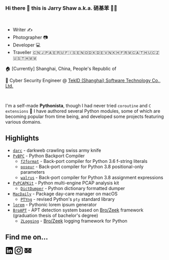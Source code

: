 ### Hi there 👋 this is Jarry Shaw a.k.a. 硝基苯 :rainbow_flag:

<!--
**JarryShaw/JarryShaw** is a ✨ _special_ ✨ repository because its `README.md` (this file) appears on your GitHub profile.

Here are some ideas to get you started:

- 🔭 I’m currently working on ...
- 🌱 I’m currently learning ...
- 👯 I’m looking to collaborate on ...
- 🤔 I’m looking for help with ...
- 💬 Ask me about ...
- 📫 How to reach me: ...
- 😄 Pronouns: ...
- ⚡ Fun fact: ...
-->

<br />

- Writer :writing_hand:
- Photographer :camera:
- Developer :computer:
- Traveller :cn::jp::united_arab_emirates::ru::finland::sweden::norway::denmark::de::vietnam::cambodia::fr::monaco::austria::hungary::czech_republic::us::thailand::myanmar:

:house: \[Currently\] Shanghai, China, People's Republic of

:office: Cyber Security Engineer @ [TekID (Shanghai) Software Technology Co., Ltd.](https://www.tek-id.com)

<br />

I'm a self-made **Pythonista**, though I had never tried `coroutine` and `C extensions` :rofl: I have
authored several Python modules, some of which are becoming popular from time being, and developed some
projects featuring various domains.

Highlights
----------

- [`darc`](/JarryShaw/darc) - darkweb crawling swiss army knife
- [`PyBPC`](/pybpc/pybpc) - Python Backport Compiler
  - [`f2format`](/pybpc/f2format) - Back-port compiler for Python 3.6 f-string literals
  - [`poseur`](/pybpc/poseur) - Back-port compiler for Python 3.8 positional-only parameters
  - [`walrus`](/pybpc/walrus) - Back-port compiler for Python 3.8 assignment expressions
- [`PyPCAPKit`](/JarryShaw/PyPCAPKit) - Python multi-engine PCAP analysis kit
  - [`DictDumper`](/JarryShaw/DictDumper) - Python dictionary formatted dumper
- [`MacDaily`](/JarryShaw/MacDaily) - Package day-care manager on macOS
  - [`PTYng`](/JarryShaw/ptyng) - revised Python's `pty` standard library
- [`lorem`](/JarryShaw/lorem) - Pythonic lorem ipsum generator
- [`BroAPT`](/JarryShaw/BroAPT) - APT detection system based on [Bro/Zeek](https://zeek.org/) framework (graduation thesis of bachelor's degree)
  - [`ZLogging`](/JarryShaw/zlogging) - [Bro/Zeek](https://zeek.org/) logging framework for Python

Find me on...
-------------

[<img src="https://github.com/JarryShaw/JarryShaw/blob/master/img/linkedin.svg" width="5%">](https://www.linkedin.com/in/jarryshaw)
[<img src="https://github.com/JarryShaw/JarryShaw/blob/master/img/instagram.svg" width="5%">](https://instagram.com/jarryshaw)
[<img src="https://github.com/JarryShaw/JarryShaw/blob/master/img/email.svg" width="5%">](mailto:jarryshaw@icloud.com)
